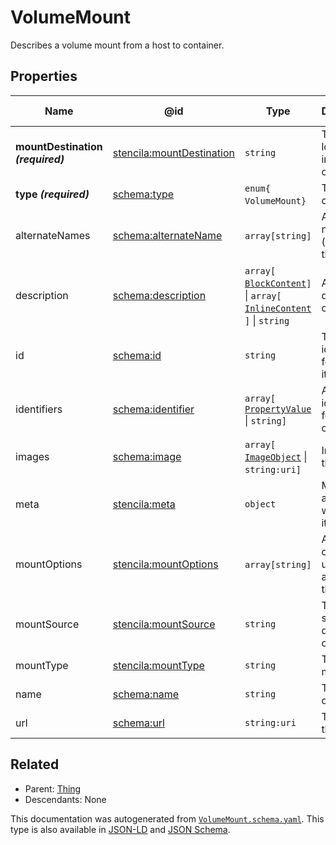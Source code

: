 # VolumeMount

Describes a volume mount from a host to container. 

## Properties

| Name                              | @id                                                                           | Type                                                                                                         | Description                                       | Inherited from               |
| --------------------------------- | ----------------------------------------------------------------------------- | ------------------------------------------------------------------------------------------------------------ | ------------------------------------------------- | ---------------------------- |
| **mountDestination _(required)_** | [stencila:mountDestination](https://schema.stenci.la/mountDestination.jsonld) | `string`                                                                                                     | The mount location inside the container.          | [VolumeMount](./VolumeMount) |
| **type _(required)_**             | [schema:type](https://schema.org/type)                                        | `enum{`​`VolumeMount`​`}`                                                                                    | The name of the type.                             | [Entity](./Entity)           |
| alternateNames                    | [schema:alternateName](https://schema.org/alternateName)                      | `array[`​`string`​`]`                                                                                        | Alternate names (aliases) for the item.           | [Thing](./Thing)             |
| description                       | [schema:description](https://schema.org/description)                          | `array[`​[`BlockContent`](./BlockContent)​`]` \| `array[`​[`InlineContent`](./InlineContent)​`]` \| `string` | A description of the item.                        | [Thing](./Thing)             |
| id                                | [schema:id](https://schema.org/id)                                            | `string`                                                                                                     | The identifier for this item.                     | [Entity](./Entity)           |
| identifiers                       | [schema:identifier](https://schema.org/identifier)                            | `array[`​[`PropertyValue`](./PropertyValue) \| `string`​`]`                                                  | Any kind of identifier for any kind of Thing.     | [Thing](./Thing)             |
| images                            | [schema:image](https://schema.org/image)                                      | `array[`​[`ImageObject`](./ImageObject) \| `string:uri`​`]`                                                  | Images of the item.                               | [Thing](./Thing)             |
| meta                              | [stencila:meta](https://schema.stenci.la/meta.jsonld)                         | `object`                                                                                                     | Metadata associated with this item.               | [Entity](./Entity)           |
| mountOptions                      | [stencila:mountOptions](https://schema.stenci.la/mountOptions.jsonld)         | `array[`​`string`​`]`                                                                                        | A list of options to use when applying the mount. | [VolumeMount](./VolumeMount) |
| mountSource                       | [stencila:mountSource](https://schema.stenci.la/mountSource.jsonld)           | `string`                                                                                                     | The mount source directory on the host.           | [VolumeMount](./VolumeMount) |
| mountType                         | [stencila:mountType](https://schema.stenci.la/mountType.jsonld)               | `string`                                                                                                     | The type of mount.                                | [VolumeMount](./VolumeMount) |
| name                              | [schema:name](https://schema.org/name)                                        | `string`                                                                                                     | The name of the item.                             | [Thing](./Thing)             |
| url                               | [schema:url](https://schema.org/url)                                          | `string:uri`                                                                                                 | The URL of the item.                              | [Thing](./Thing)             |

## Related

-   Parent: [Thing](./Thing)
-   Descendants: None

 This documentation was autogenerated from [`VolumeMount.schema.yaml`](https://github.com/stencila/schema/blob/master/schema/VolumeMount.schema.yaml). This type is also available in [JSON-LD](https://schema.stenci.la/VolumeMount.jsonld) and [JSON Schema](https://schema.stenci.la/VolumeMount.schema.json).
